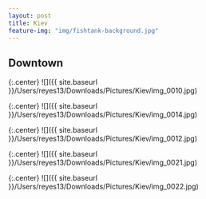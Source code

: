 ```yaml
---
layout: post
title: Kiev
feature-img: "img/fishtank-background.jpg"
---
```


## Downtown

  {:.center}
![]({{ site.baseurl }}/Users/reyes13/Downloads/Pictures/Kiev/img_0010.jpg)

{:.center}
![]({{ site.baseurl }}/Users/reyes13/Downloads/Pictures/Kiev/img_0014.jpg)

{:.center}
![]({{ site.baseurl }}/Users/reyes13/Downloads/Pictures/Kiev/img_0012.jpg)

{:.center}
![]({{ site.baseurl }}/Users/reyes13/Downloads/Pictures/Kiev/img_0021.jpg)

{:.center}
![]({{ site.baseurl }}/Users/reyes13/Downloads/Pictures/Kiev/img_0022.jpg)
